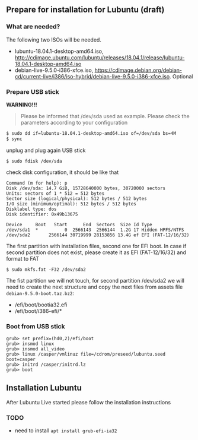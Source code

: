 ## Prepare for installation for Lubuntu (draft)



### What are needed?

The following two ISOs will be needed.

- lubuntu-18.04.1-desktop-amd64.iso, http://cdimage.ubuntu.com/lubuntu/releases/18.04.1/release/lubuntu-18.04.1-desktop-amd64.iso
- debian-live-9.5.0-i386-xfce.iso, https://cdimage.debian.org/debian-cd/current-live/i386/iso-hybrid/debian-live-9.5.0-i386-xfce.iso. Optional

### Prepare USB stick

**WARNING!!!**

> Please be informed that /dev/sda used as example. Please check the parameters according to your configuration

```sh
$ sudo dd if=lubuntu-18.04.1-desktop-amd64.iso of=/dev/sda bs=4M
$ sync
```

unplug and plug again USB stick

```
$ sudo fdisk /dev/sda
```

check disk configuration, it should be like that

```
Command (m for help): p
Disk /dev/sda: 14.7 GiB, 15728640000 bytes, 30720000 sectors
Units: sectors of 1 * 512 = 512 bytes
Sector size (logical/physical): 512 bytes / 512 bytes
I/O size (minimum/optimal): 512 bytes / 512 bytes
Disklabel type: dos
Disk identifier: 0x49b13675

Device     Boot   Start      End  Sectors  Size Id Type
/dev/sda1  *          0  2566143  2566144  1.2G 17 Hidden HPFS/NTFS
/dev/sda2       2566144 30719999 28153856 13.4G ef EFI (FAT-12/16/32)
```

The first partition with installation files, second one for EFI boot. In case if second partition does not exist, please create it as EFI (FAT-12/16/32) and format to FAT

```
$ sudo mkfs.fat -F32 /dev/sda2
```

The fist partition we will not touch, for second partition /dev/sda2 we will need to create the next structure and copy the next files from assets file `debian-9.5.0-boot.taz.bz2`:

- /efi/boot/bootia32.efi
- /efi/boot/i386-efi/* 


### Boot from USB stick

```
grub> set prefix=(hd0,2)/efi/boot
grub> insmod linux
grub> insmod all_video
grub> linux /casper/vmlinuz file=/cdrom/preseed/lubuntu.seed boot=casper 
grub> initrd /casper/initrd.lz
grub> boot
```

## Installation Lubuntu

After Lubuntu Live started please follow the installation instructions

### TODO

- need to install `apt install grub-efi-ia32`

